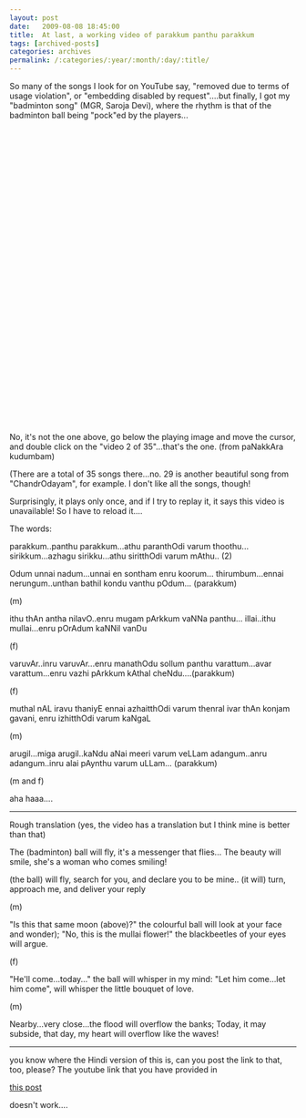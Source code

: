 ```yaml
---
layout: post
date:	2009-08-08 18:45:00
title:  At last, a working video of parakkum panthu parakkum
tags: [archived-posts]
categories: archives
permalink: /:categories/:year/:month/:day/:title/
---
```

So many of the songs I look for on YouTube say, "removed due to terms of usage violation", or "embedding disabled by request"....but finally, I got my "badminton song" (MGR, Saroja Devi), where the rhythm is that of the badminton ball being "pock"ed by the players...




<lj-embed id="639"/>


<div style="width:425px;height:520px;"><lj-embed id="94"/><a href="http://embedr.com/playlist/mgr-tamil-video-songs_2" target="_blank" style="background:transparent url(http://embedr.com/img/embedr-custom-video-playlists.gif);float:right;margin:0;padding:0;outline:none;width:115px;height:35px;position:relative;top:-35px;"><span style="display:none;">Build your own custom video playlist at embedr.com</span></a></div>


<lj-embed id="479"/>




No, it's not the one above, go below the playing image and move the cursor, and double click  on the "video 2 of 35"...that's the one. (from paNakkAra kudumbam)

(There are a total of 35 songs there...no. 29 is another beautiful song from "ChandrOdayam", for example. I don't like all the songs, though!


Surprisingly, it plays only once, and if I try to replay it, it says this video is unavailable! So I have to reload it....

The words:


parakkum..panthu parakkum...athu paranthOdi varum thoothu...
sirikkum...azhagu sirikku...athu siritthOdi varum mAthu.. (2)

Odum unnai nadum...unnai en sontham enru koorum...
thirumbum...ennai nerungum..unthan bathil kondu vanthu pOdum... (parakkum)

(m)

ithu thAn antha nilavO..enru mugam pArkkum vaNNa panthu...
illai..ithu mullai...enru pOrAdum kaNNil vanDu

(f)

varuvAr..inru varuvAr...enru manathOdu sollum panthu
varattum...avar varattum...enru vazhi pArkkum kAthal cheNdu....(parakkum)

(f)

muthal nAL iravu thaniyE ennai azhaitthOdi varum thenral
ivar thAn konjam gavani, enru izhitthOdi varum kaNgaL

(m)

arugil...miga arugil..kaNdu aNai meeri varum veLLam
adangum..anru adangum..inru alai pAynthu varum uLLam... (parakkum)


(m and f)

aha haaa....

*************


Rough translation (yes, the video has a translation but I think mine is better than that)

The (badminton) ball will fly, it's a messenger that flies...
The beauty will smile, she's a woman who comes smiling!

(the ball) will fly, search for you, and declare you to be mine..
(it will) turn, approach me, and deliver your reply

(m)

"Is this that same moon (above)?" the colourful ball will look at your face and wonder);
"No, this is the mullai flower!" the blackbeetles of your eyes will argue.

(f)

"He'll come...today..." the ball will whisper in my mind:
"Let him come...let him come", will whisper the little bouquet of love.

(m)

Nearby...very close...the flood will overflow the banks;
Today, it may subside, that day, my heart will overflow like the waves!

***********



<lj user="mohanvee"> you know where the Hindi version of this is, can you post the link to that, too, please? The youtube link that you have provided in 

<a href="http://deponti.livejournal.com/496393.html"> this post </a>

doesn't work....
